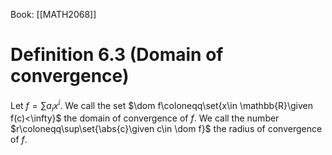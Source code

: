 Book: [[MATH2068]]
# Definition 6.3 (Domain of convergence)
Let $f=\sum a_{i}x^{i}$.
We call the set $\dom f\coloneqq\set{x\in \mathbb{R}\given f(c)<\infty}$ the domain of convergence of $f$.
We call the number $r\coloneqq\sup\set{\abs{c}\given c\in \dom f}$ the radius of convergence of $f$.